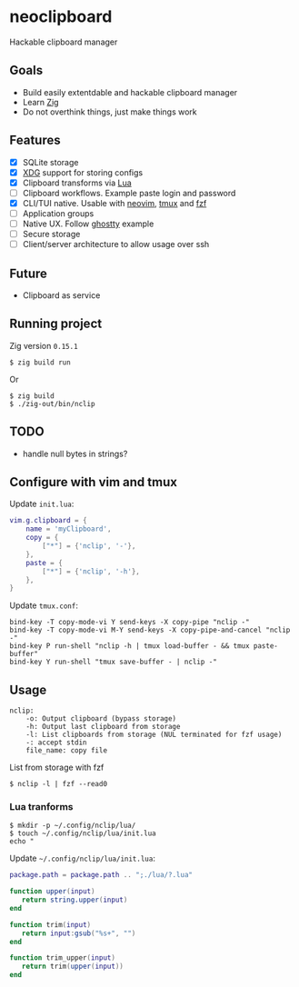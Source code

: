 # neoclipboard

Hackable clipboard manager

## Goals

- Build easily extentdable and hackable clipboard manager
- Learn [Zig](https://ziglang.org)
- Do not overthink things, just make things work

## Features

- [x] SQLite storage
- [x] [XDG](https://specifications.freedesktop.org/basedir-spec/latest/) support for storing configs
- [x] Clipboard transforms via [Lua](https://www.lua.org)
- [ ] Clipboard workflows. Example paste login and password
- [x] CLI/TUI native. Usable with [neovim](https://neovim.io), [tmux](https://github.com/tmux/tmux) and [fzf](https://junegunn.github.io/fzf/)
- [ ] Application groups
- [ ] Native UX. Follow [ghostty](https://ghostty.org) example
- [ ] Secure storage
- [ ] Client/server architecture to allow usage over ssh

## Future

- Clipboard as service

## Running project

Zig version `0.15.1`

```console
$ zig build run
```
Or

```console
$ zig build
$ ./zig-out/bin/nclip
```

## TODO

- handle null bytes in strings?

## Configure with vim and tmux

Update `init.lua`:

```lua
vim.g.clipboard = {
    name = 'myClipboard',
    copy = {
        ["*"] = {'nclip', '-'},
    },
    paste = {
        ["*"] = {'nclip', '-h'},
    },
}
```

Update `tmux.conf`:

```tmux
bind-key -T copy-mode-vi Y send-keys -X copy-pipe "nclip -"
bind-key -T copy-mode-vi M-Y send-keys -X copy-pipe-and-cancel "nclip -"
bind-key P run-shell "nclip -h | tmux load-buffer - && tmux paste-buffer"
bind-key Y run-shell "tmux save-buffer - | nclip -"
```

## Usage

```console
nclip:
    -o: Output clipboard (bypass storage)
    -h: Output last clipboard from storage
    -l: List clipboards from storage (NUL terminated for fzf usage)
    -: accept stdin
    file_name: copy file
```

List from storage with fzf

```console
$ nclip -l | fzf --read0
```

### Lua tranforms

```console
$ mkdir -p ~/.config/nclip/lua/
$ touch ~/.config/nclip/lua/init.lua
echo "
```

Update `~/.config/nclip/lua/init.lua`:

```lua
package.path = package.path .. ";./lua/?.lua"

function upper(input)
   return string.upper(input)
end

function trim(input)
   return input:gsub("%s+", "")
end

function trim_upper(input)
   return trim(upper(input))
end
```
